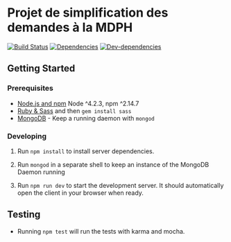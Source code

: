 Projet de simplification des demandes à la MDPH
================================================


[![Build Status](https://circleci.com/gh/sgmap/mdph.svg?style=svg)](https://circleci.com/gh/sgmap/mdph)
[![Dependencies](https://david-dm.org/sgmap/mdph.svg)](https://david-dm.org/sgmap/mdph#info=dependencies&view=table)
[![Dev-dependencies](https://david-dm.org/sgmap/mdph/dev-status.svg)](https://david-dm.org/sgmap/mdph#info=devDependencies&view=table)

## Getting Started

### Prerequisites

- [Node.js and npm](nodejs.org) Node ^4.2.3, npm ^2.14.7
- [Ruby & Sass](https://www.ruby-lang.org) and then `gem install sass`
- [MongoDB](https://www.mongodb.org/) - Keep a running daemon with `mongod`

### Developing

1. Run `npm install` to install server dependencies.

2. Run `mongod` in a separate shell to keep an instance of the MongoDB Daemon running

3. Run `npm run dev` to start the development server. It should automatically open the client in your browser when ready.

## Testing

- Running `npm test` will run the tests with karma and mocha.
